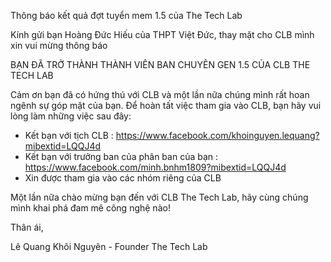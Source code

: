 
Thông báo kết quả đợt tuyển mem 1.5 của The Tech Lab



Kính gửi bạn Hoàng Đức Hiếu của THPT Việt Đức, thay mặt cho CLB mình xin vui mừng thông báo

BẠN ĐÃ TRỞ THÀNH THÀNH VIÊN BAN CHUYÊN  GEN 1.5 CỦA CLB THE TECH LAB

Cảm ơn bạn đã có hứng thú với CLB và một lần nữa chúng mình rất hoan ngênh sự góp mặt của bạn. 
Để hoàn tất việc tham gia vào CLB, bạn hãy vui lòng làm những việc sau đây:
* Kết bạn với tịch CLB : https://www.facebook.com/khoinguyen.lequang?mibextid=LQQJ4d
* Kết bạn với trưởng ban của phân ban của bạn : https://www.facebook.com/minh.bnhm1809?mibextid=LQQJ4d
* Xin được tham gia vào các nhóm riêng của CLB 

Một lần nữa chào mừng bạn đến với CLB The Tech Lab, hãy cùng chúng mình khai phá đam mê công nghệ nào!

Thân ái,

Lê Quang Khôi Nguyên - Founder The Tech Lab
